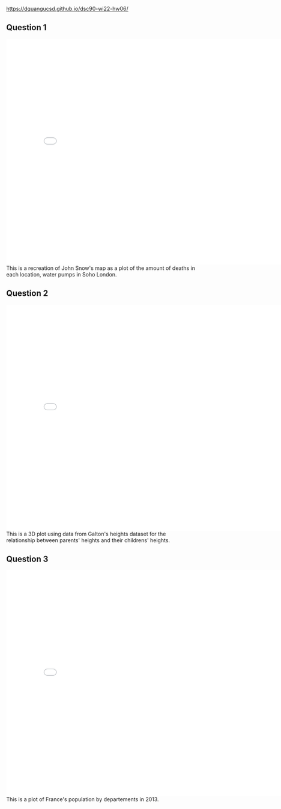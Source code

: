 
https://dquangucsd.github.io/dsc90-wi22-hw06/

## Question 1

<iframe src='docs/plots/snow-map.html' width=800 height=600 frameBorder=0></iframe>
This is a recreation of John Snow's map as a plot of the amount of deaths in each location, water pumps in Soho London. 

<br>

## Question 2

<iframe src='docs/plots/plotly-galtonfig.html' width=800 height=600 frameBorder=0></iframe>
This is a 3D plot using data from Galton's heights dataset for the relationship between parents' heights and their childrens' heights.

<br>

## Question 3

<iframe src='docs/plots/france-fig.html' width=800 height=600 frameBorder=0></iframe>
This is a plot of France's population by departements in 2013.

